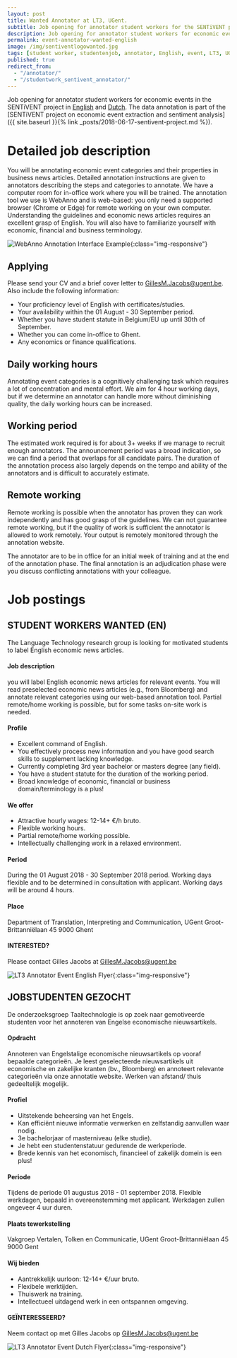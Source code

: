 ```yaml
---
layout: post
title: Wanted Annotator at LT3, UGent.
subtitle: Job opening for annotator student workers for the SENTiVENT project.
description: Job opening for annotator student workers for economic events in the SENTiVENT project (English and Dutch).
permalink: event-annotator-wanted-english
image: /img/sentiventlogowanted.jpg
tags: [student worker, studentenjob, annotator, English, event, LT3, UGent, SENTiVENT, job]
published: true
redirect_from:
  - "/annotator/"
  - "/studentwork_sentivent_annotator/"
---
```

Job opening for annotator student workers for economic events in the SENTiVENT project in [English](#english-job-posting-information) and [Dutch](#nederlands-vacature-informatie).
The data annotation is part of the [SENTiVENT project on economic event extraction and sentiment analysis]({{ site.baseurl }}{% link _posts/2018-06-17-sentivent-project.md %}).

# Detailed job description
You will be annotating economic event categories and their properties in business news articles.
Detailed annotation instructions are given to annotators describing the steps and categories to annotate.
We have a computer room for in-office work where you will be trained.
The annotation tool we use is WebAnno and is web-based: you only need a supported browser (Chrome or Edge) for remote working on your own computer.
Understanding the guidelines and economic news articles requires an excellent grasp of English.
You will also have to familiarize yourself with economic, financial and business terminology.

![WebAnno Annotation Interface Example](/img/webannointerface.jpg){:class="img-responsive"}

## Applying
Please send your CV and a brief cover letter to GillesM.Jacobs@ugent.be.
Also include the following information:
- Your proficiency level of English with certificates/studies.
- Your availability within the 01 August - 30 September period.
- Whether you have student statute in Belgium/EU up until 30th of September.
- Whether you can come in-office to Ghent.
- Any economics or finance qualifications.

## Daily working hours
Annotating event categories is a cognitively challenging task which requires a lot of concentration and mental effort. We aim for 4 hour working days, but if we determine an annotator can handle more without diminishing quality, the daily working hours can be increased.

## Working period
 The estimated work required is for about 3+ weeks if we manage to recruit enough annotators. The announcement period was a broad indication, so we can find a period that overlaps for all candidate pairs. The duration of the annotation process also largely depends on the tempo and ability of the annotators and is difficult to accurately estimate.

## Remote working
Remote working is possible when the annotator has proven they can work independently and has good grasp of the guidelines.
We can not guarantee remote working, but if the quality of work is sufficient the annotator is allowed to work remotely.
Your output is remotely monitored through the annotation website.

The annotator are to be in office for an initial week of training and at the end of the annotation phase.
The final annotation is an adjudication phase were you discuss conflicting annotations with your colleague.

# Job postings
## STUDENT WORKERS WANTED (EN)

The Language Technology research group is looking for motivated students to label English economic news articles.

#### Job description
you will label English economic news articles for relevant events.
You will read preselected economic news articles (e.g., from Bloomberg) and annotate relevant categories using our web-based annotation tool.
Partial remote/home working is possible, but for some tasks on-site work is needed.

#### Profile
- Excellent command of English.
- You effectively process new information and you have good search skills to supplement lacking knowledge.
- Currently completing 3rd year bachelor or masters degree (any field).
- You have a student statute for the duration of the working period.
- Broad knowledge of economic, financial or business domain/terminology is a plus!

#### We offer
- Attractive hourly wages: 12-14+ €/h bruto.
- Flexible working hours.
- Partial remote/home working possible.
- Intellectually challenging work in a relaxed environment.

#### Period
During the 01 August 2018 - 30 September 2018 period. Working days flexible and to be determined in consultation with applicant. Working days will be around 4 hours.

#### Place
Department of Translation, Interpreting and Communication, UGent
Groot-Brittanniëlaan 45
9000 Ghent

#### INTERESTED? 
Please contact Gilles Jacobs at GillesM.Jacobs@ugent.be

![LT3 Annotator Event English Flyer](/img/lt3annotatoreventenglish.jpg){:class="img-responsive"}

## JOBSTUDENTEN GEZOCHT

De onderzoeksgroep Taaltechnologie is op zoek naar gemotiveerde studenten voor het annoteren van Engelse economische nieuwsartikels.

#### Opdracht
Annoteren van Engelstalige economische nieuwsartikels op vooraf bepaalde categorieën.
Je leest geselecteerde nieuwsartikels uit economische en zakelijke kranten (bv., Bloomberg) en annoteert relevante categorieën via onze annotatie website.
Werken van afstand/ thuis gedeeltelijk mogelijk.

#### Profiel
- Uitstekende beheersing van het Engels.
- Kan efficiënt nieuwe informatie verwerken en zelfstandig aanvullen waar nodig.
- 3e bachelorjaar of masterniveau (elke studie).
- Je hebt een studentenstatuur gedurende de werkperiode.
- Brede kennis van het economisch, financieel of zakelijk domein is een plus!

#### Periode
Tijdens de periode 01 augustus 2018 - 01 september 2018.
Flexible werkdagen, bepaald in overeenstemming met applicant. 
Werkdagen zullen ongeveer 4 uur duren.

#### Plaats tewerkstelling
Vakgroep Vertalen, Tolken en Communicatie, UGent
Groot-Brittanniëlaan 45
9000 Gent

#### Wij bieden
- Aantrekkelijk uurloon: 12-14+ €/uur bruto.
- Flexibele werktijden.
- Thuiswerk na training.
- Intellectueel uitdagend werk in een ontspannen omgeving.

#### GEÏNTERESSEERD?
Neem contact op met Gilles Jacobs op GillesM.Jacobs@ugent.be

![LT3 Annotator Event Dutch Flyer](/img/lt3annotatoreventdutch.jpg){:class="img-responsive"}